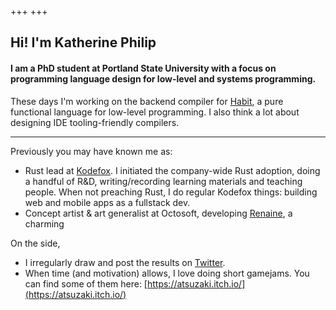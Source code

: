 +++
+++

## Hi! I'm Katherine Philip

#### I am a PhD student at Portland State University with a focus on programming language design for low-level and systems programming. 

These days I'm working on the backend compiler for [Habit](https://www.habit-lang.org/), a pure functional language for low-level programming. I also think a lot about designing IDE tooling-friendly compilers.

---

Previously you may have known me as:
- Rust lead at [Kodefox](https://kodefox.com/). I initiated the company-wide Rust adoption, doing a handful of R&D, writing/recording learning materials and teaching people. When not preaching Rust, I do regular Kodefox things: building web and mobile apps as a fullstack dev.
- Concept artist & art generalist at Octosoft, developing [Renaine](https://store.steampowered.com/app/662340/Renaine/), a charming

On the side,
- I irregularly draw and post the results on [Twitter](https://twitter.com/atsuzakii). 
- When time (and motivation) allows, I love doing short gamejams. You can find some of them here: [https://atsuzaki.itch.io/](https://atsuzaki.itch.io/)
